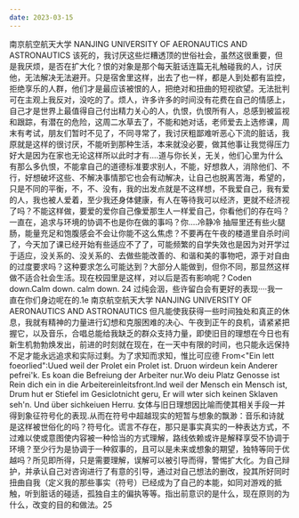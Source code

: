 ```yaml
---
date: 2023-03-15
---
```


南京航空航天大学
NANJING UNIVERSITY OF AERONAUTICS AND ASTRONAUTICS
该死的，我讨厌这些烂糟透顶的世俗社会，虽然这很重要，但是我厌烦，是否在扩大化？恨的对象是那个每天脏话连篇无礼触碰我的人，讨厌他，无法解决无法避开。只是宿舍里这样，出去了也一样，都是人到处都有监控，拒绝享乐的人群，他们才是最应该被恨的人，把绝对和扭曲的短视欲望。无法批判可在主观上我反对，没吃的了。烦人，许多许多的时间没有花费在自己的情感上，自己才是世界上最值得自己付出精力关心的人，仇恨，仇恨所有人，总感到被监视和跟踪，有潜在的危险，这周二水草去了，不能和她对话，老师爱去上选修课，周末有考试，朋友们暂时不见了，不同寻常了，我讨厌粗鄙难听恶心下流的脏话，我原就是这样的很讨厌，不能听到那种生活，本来就没必要，做其他事让我觉得压力好大是因为在家也无论这样所以此时才有....道与你长关，无关，他们心里为什么有那么多仇恨，不能拿自己的道德标准要求别人，不能，好想救人，消除他们、不行，好想破坏这些、不解决事情那它也会有动解决，让自己也脱离苦海，希望的，只是不同的平衡，不，不、没有，我的出发点就是不这样想，不我爱自己，我有爱的人，我也被人爱着，至少我还身体健康，有人在等待我可以经济，更就不经济视了吗？不能这样做，要爱的爱你自己像爱那生人一样爱自己，你看他们的存在吗？一直在，追求与环境的协调不也是你在做的事吗？你....冷静冷
抽屉里还有些火腿肠，能量充足和饱腹感会不会让你能不这么焦虑？不要再在午夜的楼道里自杀时间了，今天加了课已经开始有些适应不了了，可能频繁的自学失效也是因为对开学过于适应，没关系的、没关系的、去做些能改善的、和谐和美的事物吧，源于对自由的过度要求吗？这种要求怎么可能达到？大部分人能做到，但你不同，那显然这样做不适合社会生活。现在校园里是这样，对以后是否有影响呢？Coden down.Calm down. calm down. 24 过纯会洇，些许留白会有更好的表现····我一直在你们身边呢在的.1e 南京航空航天大学 NANJING UNIVERSITY OF AERONAUTICS AND ASTRONAUTICS 但凡能使我获得一些时间独处和真正的休息，我就有精神的力量进行幻想和克服困难的决心、午夜到正午的良机，请紧紧把握它，以及音乐，合唱总能给我缺乏的群众支持力量，即使旧目的理想在今日也有新生机勃勃焕发出，前进的时刻就在现在，在一天中有限的时间，也只能永远保持不足才能永远追求和实际过剩。为了求知而求知，惟比可应德 From<"Ein lett foeorlied":Uued weil der Prolet ein Prolet ist. Druon wirdeun kein Anderer pefrei'k. Es koan die Befreiung der Arbeiter nur.Wo deiu Platz Genosse ist Rein dich ein in die Arbeitereinleitsfront.lnd weil der Mensch ein Mensch ist, Drum hut er Stiefel im Gesiclotnicht geru, Er will wter sich keinen Sklaven seh'n. Und über sichkeiuen Herru. 女体与旧日理想因比喻而使其相关手段一并得到象征符号化的表现.从而在符号中超越现实的短暂与想象的飘渺：音乐和诗就是这样被世俗化的吗？符号化。谎言不存在，那只是事实真实的一种表达方式，不过难以使或意图使内容被一种恰当的方式理解，路线依赖或许是解释享受不协调于环境？至少行为是协调于一种叙事的，且可以是未来或想象的期望，独特等同于优越吗？所见即所得，只是需要理解，误解可以被引导而得，警惕扩大化。为自己辩护，并承认自己对咨询进行了有意的引导，通过对自己想法的删改，投其所好同时扭曲自我（定义我的那些事实（符号）已经成为了自己的本能，如同对游戏的抵触，听到脏话的碰适，孤独自主的偏执等等。指出前意识的是什么，现在原则的为什么，改变的目的和做法。25
